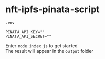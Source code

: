 # nft-ipfs-pinata-script


```
.env

PINATA_API_KEY=""
PINATA_API_SECRET=""
```


Enter ```node index.js``` to get started <br />
The result will appear in the ```output``` folder <br />


